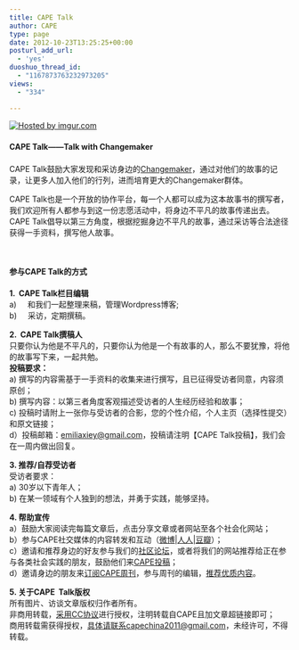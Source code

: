 ```yaml
---
title: CAPE Talk
author: CAPE
type: page
date: 2012-10-23T13:25:25+00:00
posturl_add_url:
  - 'yes'
duoshuo_thread_id:
  - "1167873763232973205"
views:
  - "334"

---
```

[![][1]][2]

<h4 style="text-align: left;">
  <strong style="font-size: 1em; line-height: 1.5em;">CAPE Talk——Talk with Changemaker</strong>
</h4>

CAPE Talk鼓励大家发现和采访身边的<a href="http://www.hicape.com/changemaker/" target="_blank">Changemaker</a>，通过对他们的故事的记录，让更多人加入他们的行列，进而培育更大的Changemaker群体。

CAPE Talk也是一个开放的协作平台，每一个人都可以成为这本故事书的撰写者，我们欢迎所有人都参与到这一份志愿活动中，将身边不平凡的故事传递出去。CAPE Talk倡导以第三方角度，根据挖掘身边不平凡的故事，通过采访等合法途径获得一手资料，撰写他人故事。

&nbsp;

#### **参与CAPE Talk的方式**

**1.  CAPE Talk栏目编辑**  
a)     和我们一起整理来稿，管理Wordpress博客;  
b)     采访，定期撰稿。

**2.  CAPE Talk撰稿人**  
只要你认为他是不平凡的，只要你认为他是一个有故事的人，那么不要犹豫，将他的故事写下来，一起共勉。  
**投稿要求：**  
a) 撰写的内容需基于一手资料的收集来进行撰写，且已征得受访者同意，内容须原创；  
b) 撰写内容：以第三者角度客观描述受访者的人生经历经验和故事；  
c) 投稿时请附上一张你与受访者的合影，您的个性介绍，个人主页（选择性提交）和原文链接；  
d）投稿邮箱：emiliaxiey@gmail.com，投稿请注明【CAPE Talk投稿】，我们会在一周内做出回复。

**3. 推荐/自荐受访者**  
受访者要求：  
a) 30岁以下青年人；  
b) 在某一领域有个人独到的想法，并勇于实践，能够坚持。

**4. 帮助宣传**  
a）鼓励大家阅读完每篇文章后，点击分享文章或者网站至各个社会化网站；  
b）参与CAPE社交媒体的内容转发和互动（<a href="http://weibo.com/CAPEchina" target="_blank">微博</a>|<a href="http://page.renren.com/699149900" target="_blank">人人</a>|<a href="http://site.douban.com/124936/" target="_blank">豆瓣</a>）；  
c）邀请和推荐身边的好友参与我们的<a href="http://www.hicape.com/bbs/forum.php" target="_blank">社区论坛</a>，或者将我们的网站推荐给正在参与各类社会实践的朋友，鼓励他们来<a href="http://www.capechina.org/summit/" target="_blank">CAPE投稿</a>；  
d）邀请身边的朋友来<a href="http://www.hicape.com/newsletter/" target="_blank">订阅CAPE周刊</a>，参与周刊的编辑，<a href="http://www.hicape.com/bbs/forum.php?mod=forumdisplay&fid=55&filter=typeid&typeid=49" target="_blank">推荐优质内容</a>。

**5. 关于CAPE  Talk版权**  
所有图片、访谈文章版权归作者所有。  
非商用转载，<a href="http://creativecommons.org/licenses/by-nc-sa/2.5/cn/" target="_blank">采用CC协议</a>进行授权，注明转载自CAPE且加文章超链接即可；  
商用转载需获得授权，具体请联系capechina2011@gmail.com，未经许可，不得转载。

 [1]: http://i.imgur.com/SVJoX.jpg "Hosted by imgur.com"
 [2]: http://imgur.com/SVJoX
